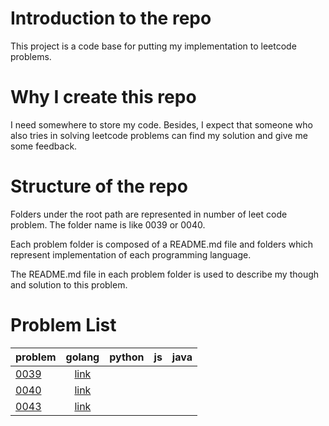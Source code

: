 # Introduction to the repo
This project is a code base for putting my implementation to leetcode problems.

# Why I create this repo
I need somewhere to store my code. Besides, I expect that someone who also tries in solving leetcode problems can find my solution and give me some feedback.

# Structure of the repo
Folders under the root path are represented in number of leet code problem. The folder name is like 0039 or 0040. 

Each problem folder is composed of a README.md file and folders which represent implementation of each programming language.

The README.md file in each problem folder is used to describe my though and solution to this problem.

# Problem List
problem           | golang  | python | js | java
--------------|:-----:|-----:| ----:|------------------------
[0039](https://leetcode.com/problems/combination-sum/) | [link](https://github.com/KenerChang/leetcode/tree/master/0039/golang) | | |
[0040](https://leetcode.com/problems/combination-sum-ii/) | [link](https://github.com/KenerChang/leetcode/tree/master/0040/golang) | | |
[0043](https://leetcode.com/problems/multiply-strings/) | [link]() | | |




